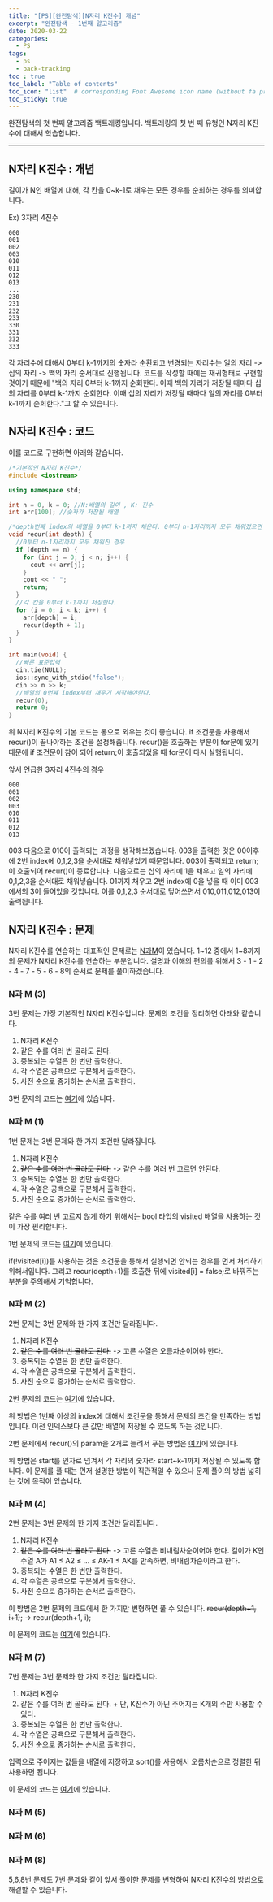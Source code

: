 ```yaml
---
title: "[PS][완전탐색][N자리 K진수] 개념"
excerpt: "완전탐색 - 1번째 알고리즘"
date: 2020-03-22
categories:
  - PS
tags:
  - ps 
  - back-tracking
toc : true
toc_label: "Table of contents"
toc_icon: "list"  # corresponding Font Awesome icon name (without fa prefix)
toc_sticky: true
---
```


완전탐색의 첫 번째 알고리즘 백트래킹입니다. 백트래킹의 첫 번 째 유형인 N자리 K진수에 대해서 학습합니다.
- - -

## N자리 K진수 : 개념

길이가 N인 배열에 대해, 각 칸을 0~k-1로 채우는 모든 경우를 순회하는 경우를 의미합니다.  

Ex) 3자리  4진수
```
000
001
002
003
010
011
012
013
...
230
231
232
233
330
331
332
333
```

각 자리수에 대해서 0부터 k-1까지의 숫자라 순환되고 변경되는 자리수는 일의 자리 -> 십의 자리 -> 백의 자리 순서대로 진행됩니다. 코드를 작성할 때에는 재귀형태로 구현할 것이기 때문에 "백의 자리 0부터 k-1까지 순회한다. 이때 백의 자리가 저장될 때마다 십의 자리를 0부터 k-1까지 순회한다. 이때 십의 자리가 저장될 때마다 일의 자리를 0부터 k-1까지 순회한다."고 할 수 있습니다.  

## N자리 K진수 : 코드  

이를 코드로 구현하면 아래와 같습니다.    

```cpp
/*기본적인 N자리 K진수*/
#include <iostream>

using namespace std;

int n = 0, k = 0; //N:배열의 길이 , K: 진수
int arr[100]; //숫자가 저장될 배열

/*depth번째 index의 배열을 0부터 k-1까지 채운다. 0부터 n-1자리까지 모두 채워졌으면 출력한다.*/
void recur(int depth) {
  //0부터 n-1자리까지 모두 채워진 경우
  if (depth == n) {
    for (int j = 0; j < n; j++) {
      cout << arr[j];
    }
    cout << " ";
    return;
  }
  //각 칸을 0부터 k-1까지 저장한다. 
  for (i = 0; i < k; i++) {
    arr[depth] = i;
    recur(depth + 1);
  }
}

int main(void) {
  //빠른 표준입력
  cin.tie(NULL);
  ios::sync_with_stdio("false");
  cin >> n >> k;
  //배열의 0번쨰 index부터 채우기 시작해야한다.
  recur(0);
  return 0;
}
```

위 N자리 K진수의 기본 코드는 통으로 외우는 것이 좋습니다. if 조건문을 사용해서 recur()이 끝나야하는 조건을 설정해줍니다. recur()을 호출하는 부분이 for문에 있기 때문에 if 조건문이 참이 되어 return;이 호출되었을 때 for문이 다시 실행됩니다.  

앞서 언급한 3자리 4진수의 경우  

```
000
001
002
003
010
011
012
013
```

003 다음으로 010이 출력되는 과정을 생각해보겠습니다. 003을 출력한 것은 00이후에 2번 index에 0,1,2,3을 순서대로 채워넣었기 때문입니다. 003이 출력되고 return;이 호출되어 recur()이 종료합니다. 다음으로는 십의 자리에 1을 채우고 일의 자리에 0,1,2,3을 순서대로 채워넣습니다. 01까지 채우고 2번 index에 0을 넣을 때 이미 003에서의 3이 들어있을 것입니다. 이를 0,1,2,3 순서대로 덮어쓰면서 010,011,012,013이 출력됩니다.  

## N자리 K진수 : 문제

N자리 K진수를 연습하는 대표적인 문제로는 [N과M](https://www.acmicpc.net/workbook/view/2052)이 있습니다. 1~12 중에서 1~8까지의 문제가 N자리 K진수를 연습하는 부분입니다. 설명과 이해의 편의를 위해서 3 - 1 - 2 - 4 - 7 - 5 - 6 - 8의 순서로 문제를 풀이하겠습니다.  

### N과 M (3)

3번 문제는 가장 기본적인 N자리 K진수입니다. 문제의 조건을 정리하면 아래와 같습니다. 

1. N자리 K진수
1. 같은 수를 여러 번 골라도 된다.
1. 중복되는 수열은 한 번만 출력한다.
1. 각 수열은 공백으로 구분해서 출력한다.
1. 사전 순으로 증가하는 순서로 출력한다. 

3번 문제의 코드는 [여기](https://gist.github.com/niklasjang/7a05fb4ff5be248ebd145bd8f5c4bc90)에 있습니다.  

### N과 M (1)

1번 문제는 3번 문제와 한 가지 조건만 달라집니다. 

1. N자리 K진수
1. ~~같은 수를 여러 번 골라도 된다.~~ -> 같은 수를 여러 번 고르면 안된다. 
1. 중복되는 수열은 한 번만 출력한다.
1. 각 수열은 공백으로 구분해서 출력한다.
1. 사전 순으로 증가하는 순서로 출력한다. 

같은 수를 여러 번 고르지 않게 하기 위해서는 bool 타입의 visited 배열을 사용하는 것이 가장 편리합니다.  

1번 문제의 코드는 [여기](https://gist.github.com/niklasjang/fdf53e26b64594cca15b878370916ee9)에 있습니다.  

if(!visited[i])를 사용하는 것은 조건문을 통해서 실행되면 안되는 경우를 먼저 처리하기 위해서입니다. 그리고 recur(depth+1)를 호출한 뒤에 visited[i] = false;로 바꿔주는 부분을 주의해서 기억합니다.  

### N과 M (2)

2번 문제는 3번 문제와 한 가지 조건만 달라집니다. 

1. N자리 K진수
1. ~~같은 수를 여러 번 골라도 된다.~~ -> 고른 수열은 오름차순이어야 한다. 
1. 중복되는 수열은 한 번만 출력한다.
1. 각 수열은 공백으로 구분해서 출력한다.
1. 사전 순으로 증가하는 순서로 출력한다. 

2번 문제의 코드는 [여기](https://gist.github.com/niklasjang/50013629c03ea86cbd070e135f2a379a)에 있습니다.  

위 방법은 1번째 이상의 index에 대해서 조건문을 통해서 문제의 조건을 만족하는 방법입니다. 이전 인덱스보다 큰 값만 배열에 저장될 수 있도록 하는 것입니다.  

2번 문제에서 recur()의 param을 2개로 늘려서 푸는 방법은 [여기](https://gist.github.com/niklasjang/601c51561f4fe1753767c5ee422bd321)에 있습니다.  

위 방법은 start를 인자로 넘겨서 각 자리의 숫자라 start~k-1까지 저장될 수 있도록 합니다. 이 문제를 풀 때는 먼저 설명한 방법이 직관적일 수 있으나 문제 풀이의 방법 넓히는 것에 목적이 있습니다.  

### N과 M (4)

2번 문제는 3번 문제와 한 가지 조건만 달라집니다. 

1. N자리 K진수
1. ~~같은 수를 여러 번 골라도 된다.~~ -> 고른 수열은 비내림차순이어야 한다. 길이가 K인 수열 A가 A1 ≤ A2 ≤ ... ≤ AK-1 ≤ AK를 만족하면, 비내림차순이라고 한다.
1. 중복되는 수열은 한 번만 출력한다.
1. 각 수열은 공백으로 구분해서 출력한다.
1. 사전 순으로 증가하는 순서로 출력한다. 

이 방법은 2번 문제의 코드에서 한 가지만 변형하면 풀 수 있습니다. ~~recur(depth+1, i+1);~~ -> recur(depth+1, i);  

이 문제의 코드는 [여기](https://gist.github.com/niklasjang/2e1b4c3e66d4828f4f2e2af7a336098e)에 있습니다.  

### N과 M (7)

7번 문제는 3번 문제와 한 가지 조건만 달라집니다. 

1. N자리 K진수
1. 같은 수를 여러 번 골라도 된다. + 단, K진수가 아닌 주어지는 K개의 수만 사용할 수 있다. 
1. 중복되는 수열은 한 번만 출력한다.
1. 각 수열은 공백으로 구분해서 출력한다.
1. 사전 순으로 증가하는 순서로 출력한다. 

입력으로 주어지는 값들을 배열에 저장하고 sort()를 사용해서 오름차순으로 정렬한 뒤 사용하면 됩니다.  

이 문제의 코드는 [여기](https://gist.github.com/niklasjang/5bcc97fe2a1ba1b41dd1f14c2e4ba1ba)에 있습니다. 

### N과 M (5)
### N과 M (6)
### N과 M (8)

5,6,8번 문제도 7번 문제와 같이 앞서 풀이한 문제를 변형하여 N자리 K진수의 방법으로 해결할 수 있습니다. 


